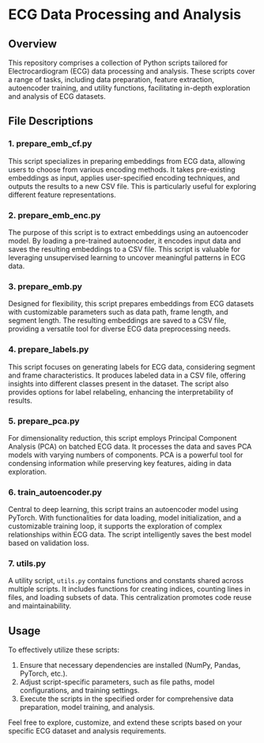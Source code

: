 # ECG Data Processing and Analysis

## Overview

This repository comprises a collection of Python scripts tailored for Electrocardiogram (ECG) data processing and analysis. These scripts cover a range of tasks, including data preparation, feature extraction, autoencoder training, and utility functions, facilitating in-depth exploration and analysis of ECG datasets.

## File Descriptions

### 1. prepare_emb_cf.py

This script specializes in preparing embeddings from ECG data, allowing users to choose from various encoding methods. It takes pre-existing embeddings as input, applies user-specified encoding techniques, and outputs the results to a new CSV file. This is particularly useful for exploring different feature representations.

### 2. prepare_emb_enc.py

The purpose of this script is to extract embeddings using an autoencoder model. By loading a pre-trained autoencoder, it encodes input data and saves the resulting embeddings to a CSV file. This script is valuable for leveraging unsupervised learning to uncover meaningful patterns in ECG data.

### 3. prepare_emb.py

Designed for flexibility, this script prepares embeddings from ECG datasets with customizable parameters such as data path, frame length, and segment length. The resulting embeddings are saved to a CSV file, providing a versatile tool for diverse ECG data preprocessing needs.

### 4. prepare_labels.py

This script focuses on generating labels for ECG data, considering segment and frame characteristics. It produces labeled data in a CSV file, offering insights into different classes present in the dataset. The script also provides options for label relabeling, enhancing the interpretability of results.

### 5. prepare_pca.py

For dimensionality reduction, this script employs Principal Component Analysis (PCA) on batched ECG data. It processes the data and saves PCA models with varying numbers of components. PCA is a powerful tool for condensing information while preserving key features, aiding in data exploration.

### 6. train_autoencoder.py

Central to deep learning, this script trains an autoencoder model using PyTorch. With functionalities for data loading, model initialization, and a customizable training loop, it supports the exploration of complex relationships within ECG data. The script intelligently saves the best model based on validation loss.

### 7. utils.py

A utility script, `utils.py` contains functions and constants shared across multiple scripts. It includes functions for creating indices, counting lines in files, and loading subsets of data. This centralization promotes code reuse and maintainability.

## Usage

To effectively utilize these scripts:

1. Ensure that necessary dependencies are installed (NumPy, Pandas, PyTorch, etc.).
2. Adjust script-specific parameters, such as file paths, model configurations, and training settings.
3. Execute the scripts in the specified order for comprehensive data preparation, model training, and analysis.

Feel free to explore, customize, and extend these scripts based on your specific ECG dataset and analysis requirements.